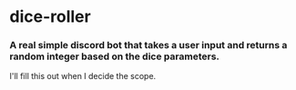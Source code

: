 # **dice-roller**

### A real simple discord bot that takes a user input and returns a random integer based on the dice parameters.

I'll fill this out when I decide the scope.